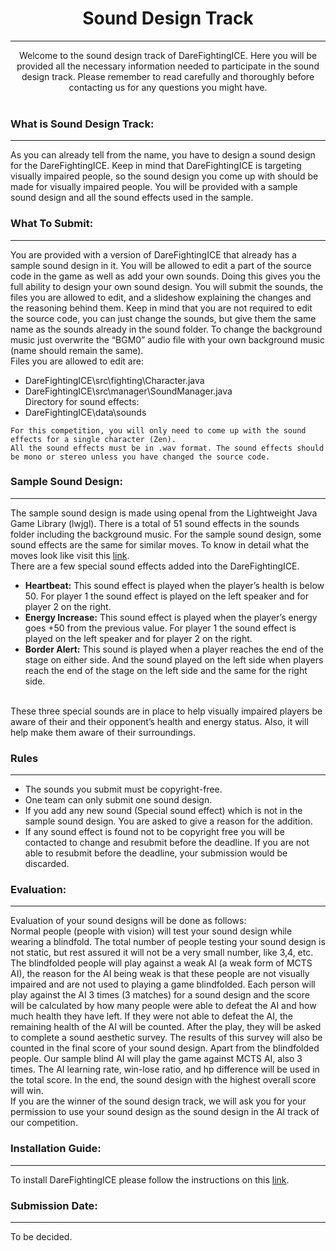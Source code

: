 # <div align ="center"> Sound Design Track </div>
----
<div align = "center"> Welcome to the sound design track of DareFightingICE. Here you will be provided all the necessary information needed to participate in the sound design track. Please remember to read carefully and thoroughly before contacting us for any questions you might have. </div>
<br>


### What is Sound Design Track:
----
As you can already tell from the name, you have to design a sound design for the DareFightingICE. Keep in mind that DareFightingICE is targeting visually impaired people, so the sound design you come up with should be made for visually impaired people. You will be provided with a sample sound design and all the sound effects used in the sample. 


### What To Submit:
---
You are provided with a version of DareFightingICE that already has a sample sound design in it. You will be allowed to edit a part of the source code in the game as well as add your own sounds. Doing this gives you the full ability to design your own sound design. You will submit the sounds, the files you are allowed to edit, and a slideshow explaining the changes and the reasoning behind them. Keep in mind that you are not required to edit the source code, you can just change the sounds, but give them the same name as the sounds already in the sound folder. To change the background music just overwrite the “BGM0” audio file with your own background music (name should remain the same). <br>
Files you are allowed to edit are:
-	DareFightingICE\src\fighting\Character.java
-	DareFightingICE\src\manager\SoundManager.java <br>
Directory for sound effects:
-	DareFightingICE\data\sounds <br>
~~~
For this competition, you will only need to come up with the sound effects for a single character (Zen).
All the sound effects must be in .wav format. The sound effects should be mono or stereo unless you have changed the source code. 
~~~

### Sample Sound Design:
---
The sample sound design is made using openal from the Lightweight Java Game Library (lwjgl). There is a total of 51 sound effects in the sounds folder including the background music. For the sample sound design, some sound effects are the same for similar moves. To know in detail what the moves look like visit this [link](https://www.ice.ci.ritsumei.ac.jp/~ftgaic/ZEN_action_animations.htm).<br>
There are a few special sound effects added into the DareFightingICE.
-	<b>Heartbeat:</b> This sound effect is played when the player’s health is below 50. For player 1 the sound effect is played on the left speaker and for player 2 on the right.
-	<b>Energy Increase:</b> This sound effect is played when the player’s energy goes +50 from the previous value. For player 1 the sound effect is played on the left speaker and for player 2 on the right.
-	<b>Border Alert:</b> This sound is played when a player reaches the end of the stage on either side. And the sound played on the left side when players reach the end of the stage on the left side and the same for the right side.
<br>
These three special sounds are in place to help visually impaired players be aware of their and their opponent’s health and energy status. Also, it will help make them aware of their surroundings.


### Rules
---
- The sounds you submit must be copyright-free.
- One team can only submit one sound design.
- If you add any new sound (Special sound effect) which is not in the sample sound design. You are asked to give a reason for the addition.
- If any sound effect is found not to be copyright free you will be contacted to change and resubmit before the deadline. If you are not able to resubmit before the deadline, your submission would be discarded. 

### Evaluation:
---
Evaluation of your sound designs will be done as follows: <br>
Normal people (people with vision) will test your sound design while wearing a blindfold. The total number of people testing your sound design is not static, but rest assured it will not be a very small number, like 3,4, etc. The blindfolded people will play against a weak AI (a weak form of MCTS AI), the reason for the AI being weak is that these people are not visually impaired and are not used to playing a game blindfolded. Each person will play against the AI 3 times (3 matches) for a sound design and the score will be calculated by how many people were able to defeat the AI and how much health they have left. If they were not able to defeat the AI, the remaining health of the AI will be counted. After the play, they will be asked to complete a sound aesthetic survey. The results of this survey will also be counted in the final score of your sound design. Apart from the blindfolded people. Our sample blind AI will play the game against MCTS AI, also 3 times. The AI learning rate, win-lose ratio, and hp difference will be used in the total score. In the end, the sound design with the highest overall score will win. <br>
If you are the winner of the sound design track, we will ask you for your permission to use your sound design as the sound design in the AI track of our competition.


### Installation Guide:
---
To install DareFightingICE please follow the instructions on this [link](https://www.ice.ci.ritsumei.ac.jp/~ftgaic/index-2.html).


### Submission Date:
---
To be decided.







